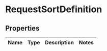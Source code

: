 
# RequestSortDefinition

## Properties
Name | Type | Description | Notes
------------ | ------------- | ------------- | -------------



